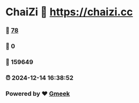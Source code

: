 # ChaiZi :link: https://chaizi.cc 
### :page_facing_up: [78](https://chaizi.cc/tag.html) 
### :speech_balloon: 0 
### :hibiscus: 159649 
### :alarm_clock: 2024-12-14 16:38:52 
### Powered by :heart: [Gmeek](https://github.com/Meekdai/Gmeek)
